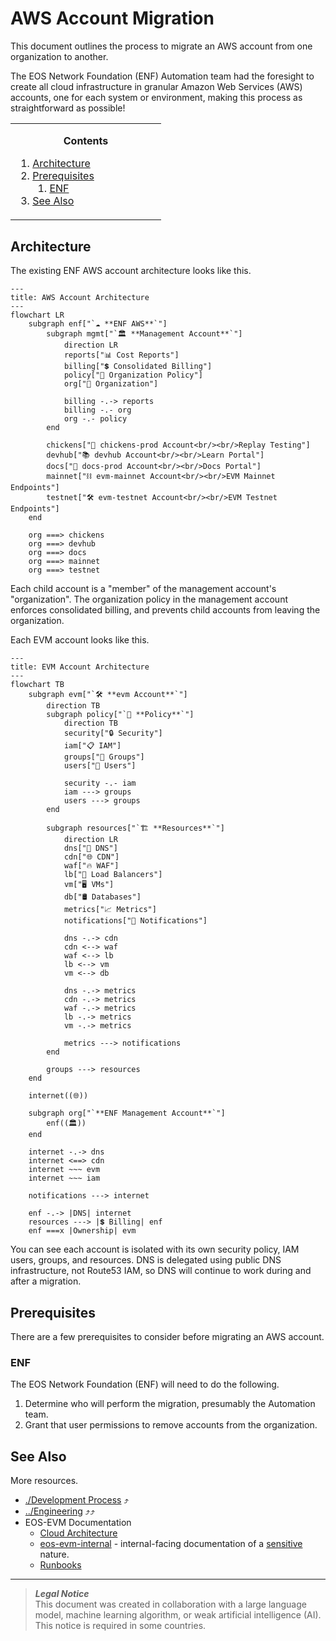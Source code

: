 # AWS Account Migration
This document outlines the process to migrate an AWS account from one organization to another.

The EOS Network Foundation (ENF) Automation team had the foresight to create all cloud infrastructure in granular Amazon Web Services (AWS) accounts, one for each system or environment, making this process as straightforward as possible!

<!-- contents box begin -->
<table>
<tr/>
<tr>
<td width="225">
<p/>
<div align="center">
<b>Contents</b>
</div>
<p/>
<!-- contents markdown begin -->

1. [Architecture](#architecture)
1. [Prerequisites](#prerequisites)
    1. [ENF](#enf)
1. [See Also](#see-also)

<!-- contents markdown end -->
<p/>
</td>
</tr>
</table>
<!-- contents box end -->

## Architecture
The existing ENF AWS account architecture looks like this.
```mermaid
---
title: AWS Account Architecture
---
flowchart LR
    subgraph enf["`☁️ **ENF AWS**`"]
        subgraph mgmt["`🏛️ **Management Account**`"]
            direction LR
            reports["📊 Cost Reports"]
            billing["💲 Consolidated Billing"]
            policy["📜 Organization Policy"]
            org["🏢 Organization"]

            billing -.-> reports
            billing -.- org
            org -.- policy
        end

        chickens["🐓 chickens-prod Account<br/><br/>Replay Testing"]
        devhub["📚 devhub Account<br/><br/>Learn Portal"]
        docs["📑 docs-prod Account<br/><br/>Docs Portal"]
        mainnet["⛓️ evm-mainnet Account<br/><br/>EVM Mainnet Endpoints"]
        testnet["🛠️ evm-testnet Account<br/><br/>EVM Testnet Endpoints"]
    end

    org ===> chickens
    org ===> devhub
    org ===> docs
    org ===> mainnet
    org ===> testnet
```
Each child account is a "member" of the management account's "organization". The organization policy in the management account enforces consolidated billing, and prevents child accounts from leaving the organization.

Each EVM account looks like this.
```mermaid
---
title: EVM Account Architecture
---
flowchart TB
    subgraph evm["`🛠️ **evm Account**`"]
        direction TB
        subgraph policy["`📜 **Policy**`"]
            direction TB
            security["🔒 Security"]
            iam["📋 IAM"]
            groups["👥 Groups"]
            users["👤 Users"]

            security -.- iam
            iam ---> groups
            users ---> groups
        end

        subgraph resources["`🏗️ **Resources**`"]
            direction LR
            dns["📑 DNS"]
            cdn["🌐 CDN"]
            waf["🔥 WAF"]
            lb["🔀 Load Balancers"]
            vm["🖥️ VMs"]
            db["🛢️ Databases"]
            metrics["📈 Metrics"]
            notifications["📲 Notifications"]

            dns -.-> cdn
            cdn <--> waf
            waf <--> lb
            lb <--> vm
            vm <--> db

            dns -.-> metrics
            cdn -.-> metrics
            waf -.-> metrics
            lb -.-> metrics
            vm -.-> metrics

            metrics ---> notifications
        end

        groups ---> resources
    end

    internet((🌐))

    subgraph org["`**ENF Management Account**`"]
        enf((🏛️))
    end

    internet -.-> dns
    internet <==> cdn
    internet ~~~ evm
    internet ~~~ iam

    notifications ---> internet

    enf -.-> |DNS| internet
    resources ---> |💲 Billing| enf
    enf ===x |Ownership| evm
```
You can see each account is isolated with its own security policy, IAM users, groups, and resources. DNS is delegated using public DNS infrastructure, not Route53 IAM, so DNS will continue to work during and after a migration.

## Prerequisites
There are a few prerequisites to consider before migrating an AWS account.

### ENF
The EOS Network Foundation (ENF) will need to do the following.
1. Determine who will perform the migration, presumably the Automation team.
1. Grant that user permissions to remove accounts from the organization.

## See Also
More resources.
- [./Development Process](./README.md) ⤴
- [../Engineering](../README.md) ⤴⤴
- EOS-EVM Documentation
    - [Cloud Architecture](https://github.com/eosnetworkfoundation/evm-public-docs/blob/main/cloud/README.md)
    - [eos-evm-internal](https://github.com/eosnetworkfoundation/eos-evm-internal) - internal-facing documentation of a [sensitive](https://github.com/eosnetworkfoundation/engineering/blob/main/standards/secrets.md) nature.
    - [Runbooks](https://github.com/eosnetworkfoundation/evm-public-docs/blob/main/runbooks/README.md)

***
> **_Legal Notice_**  
> This document was created in collaboration with a large language model, machine learning algorithm, or weak artificial intelligence (AI). This notice is required in some countries.
